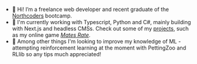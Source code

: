 - 👋 Hi! I’m a freelance web developer and recent graduate of the [Northcoders](https://northcoders.com/) bootcamp.
- 👀 I'm currently working with Typescript, Python and C#, mainly building with Next.js and headless CMSs. Check out some of my [projects](https://jakejones2.github.io/), such as my online game [*Mates Rate*](https://github.com/jakejones2/mates-rate).
- 🌱 Among other things I'm looking to improve my knowledge of ML - attempting reinforcement learning at the moment with PettingZoo and RLlib so any tips much appreciated! 

<!---
jakejones2/jakejones2 is a ✨ special ✨ repository because its `README.md` (this file) appears on your GitHub profile.
You can click the Preview link to take a look at your changes.
--->
